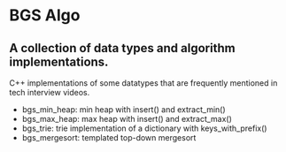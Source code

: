 BGS Algo
========

A collection of data types and algorithm implementations. 
---------------------------------------------------------

C++ implementations of some datatypes that are frequently mentioned in tech interview videos. 

* bgs_min_heap:  min heap with insert() and extract_min() 
* bgs_max_heap:  max heap with insert() and extract_max()
* bgs_trie:      trie implementation of a dictionary with keys_with_prefix()
* bgs_mergesort: templated top-down mergesort 



